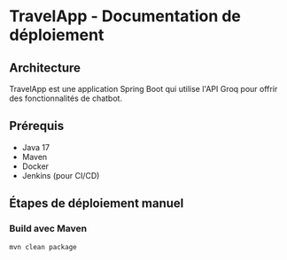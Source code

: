 # TravelApp - Documentation de déploiement

## Architecture

TravelApp est une application Spring Boot qui utilise l'API Groq pour offrir des fonctionnalités de chatbot.

## Prérequis
- Java 17
- Maven
- Docker
- Jenkins (pour CI/CD)

## Étapes de déploiement manuel

### Build avec Maven
```bash
mvn clean package